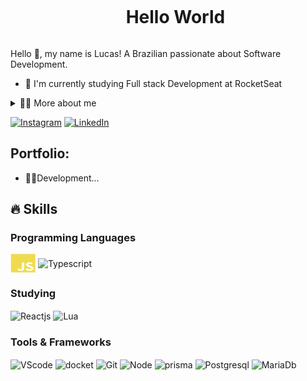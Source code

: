 <!--título-->
<div id="user-content-toc">
  <ul align="center">
    <summary><h1 style="display: inline-block">Hello World</h1></summary>
</div>

<!-- Presentation -->
<p>
 Hello 👋, my name is Lucas! A Brazilian passionate about Software Development.

  - 🚀 I'm currently studying Full stack Development at RocketSeat
</p>

<!-- Dropdown -->
<details>
  <summary>👨‍💻 More about me</summary>

 - 💬I'm 17 years old and currently live in Brazil. I have experience with JavaScript, TypeScript, Nodejs, Reactjs, etc...

  - ⚡I like developing systems to improve my daily life and solve other people's problems. In my free time I love watching movies, series and playing games!
</details>

<!-- Links -->
[![Instagram](https://img.shields.io/badge/Instagram-E4405F?style=for-the-badge&logo=instagram&logoColor=white)](https://www.instagram.com/lucasgermanx/)
[![LinkedIn](https://img.shields.io/badge/LinkedIn-0077B5?style=for-the-badge&logo=linkedin&logoColor=white)](https://www.linkedin.com/in/lucas-germano-b86285315/)

<!-- GithubStats -->
<!-- ![VariableBee GitHub stats](https://github-readme-stats.vercel.app/api?username=lucasgermanx&show_icons=true&theme=gotham) -->

<!-- Portfolio -->
## Portfolio:
- 👨‍💻Development...

## 🔥 Skills
<!-- Skills: Programming Languages -->
  <div style="flex-basis: 48%;">
    <h3>Programming Languages</h3>
    <img align="center" alt="Js" height="30" width="40" src="https://raw.githubusercontent.com/devicons/devicon/master/icons/javascript/javascript-plain.svg">
    <img align="center" alt="Typescript" height="30" width="40" src="https://cdn.jsdelivr.net/gh/devicons/devicon/icons/typescript/typescript-original.svg">
  </div>

  <!-- Skills: Programming Languages -->
  <div style="flex-basis: 48%;">
    <h3>Studying</h3>
    <img align="center" alt="Reactjs" height="30" width="40" src="https://cdn.jsdelivr.net/gh/devicons/devicon/icons/react/react-original.svg">
    <img align="center" alt="Lua" height="30" width="40" src="https://cdn.jsdelivr.net/gh/devicons/devicon/icons/lua/lua-original.svg">
  </div>
  
  <!-- Skills: Tools & Frameworks -->
  <div style="flex-basis: 48%;">
    <h3>Tools & Frameworks</h3>
    <img align="center" alt="VScode" height="30" width="40" src="https://cdn.jsdelivr.net/gh/devicons/devicon/icons/vscode/vscode-original.svg">
    <img align="center" alt="docket" height="30" width="40" src="https://cdn.jsdelivr.net/gh/devicons/devicon/icons/docker/docker-original.svg">
    <img align="center" alt="Git" height="30" width="40" src="https://cdn.jsdelivr.net/gh/devicons/devicon/icons/git/git-original.svg">
    <img align="center" alt="Node" height="30" width="40" src="https://cdn.jsdelivr.net/gh/devicons/devicon/icons/nodejs/nodejs-original.svg">
    <img align="center" alt="prisma" height="30" width="40" src="https://cdn.jsdelivr.net/gh/devicons/devicon/icons/prisma/prisma-original.svg">
    <img align="center" alt="Postgresql" height="30" width="40" src="https://cdn.jsdelivr.net/gh/devicons/devicon/icons/postgresql/postgresql-original.svg">
    <img align="center" alt="MariaDb" height="30" width="40" src="https://cdn.jsdelivr.net/gh/devicons/devicon/icons/prisma/mariadb-original.svg">
  </div>

